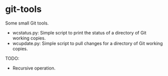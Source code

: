 git-tools
=========

Some small Git tools.

* wcstatus.py: Simple script to print the status of a directory of Git working copies.
* wcupdate.py: Simple script to pull changes for a directory of Git working copies.

TODO: 
* Recursive operation.


